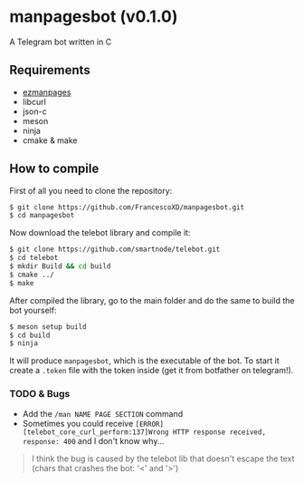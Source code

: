 # manpagesbot (v0.1.0)
A Telegram bot written in C

## Requirements
- [ezmanpages](https://github.com/FrancescoXD/ezmanpages)
- libcurl
- json-c
- meson
- ninja
- cmake & make

## How to compile
First of all you need to clone the repository:
```bash
$ git clone https://github.com/FrancescoXD/manpagesbot.git
$ cd manpagesbot
```

Now download the telebot library and compile it:
```bash
$ git clone https://github.com/smartnode/telebot.git
$ cd telebot
$ mkdir Build && cd build
$ cmake ../
$ make
```

After compiled the library, go to the main folder and do the same to build the bot yourself:
```bash
$ meson setup build
$ cd build
$ ninja
```
It will produce `manpagesbot`, which is the executable of the bot. To start it create a `.token` file with the token inside (get it from botfather on telegram!).

### TODO & Bugs
- Add the `/man NAME PAGE SECTION` command
- Sometimes you could receive `[ERROR][telebot_core_curl_perform:137]Wrong HTTP response received, response: 400` and I don't know why...
> I think the bug is caused by the telebot lib that doesn't escape the text (chars that crashes the bot: '<' and '>')
